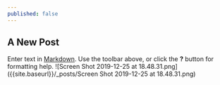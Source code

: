 ```yaml
---
published: false
---
```

## A New Post

Enter text in [Markdown](http://daringfireball.net/projects/markdown/). Use the toolbar above, or click the **?** button for formatting help.
![Screen Shot 2019-12-25 at 18.48.31.png]({{site.baseurl}}/_posts/Screen Shot 2019-12-25 at 18.48.31.png)
